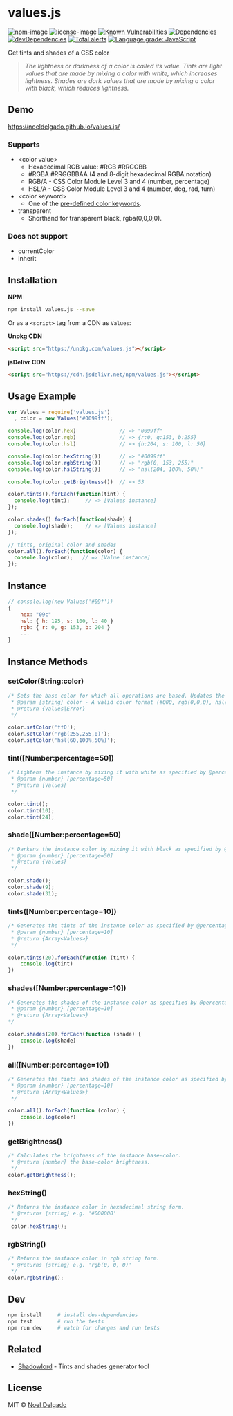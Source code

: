# values.js
[![npm-image](https://img.shields.io/npm/v/values.js.svg)](https://www.npmjs.com/package/values.js)
![license-image](https://img.shields.io/npm/l/values.js.svg)
[![Known Vulnerabilities](https://snyk.io/test/npm/values.js/badge.svg)](https://snyk.io/test/npm/values.js)
[![Dependencies](https://img.shields.io/david/noeldelgado/values.js.svg)](https://david-dm.org/noeldelgado/values.js)
[![devDependencies](https://img.shields.io/david/dev/noeldelgado/values.js.svg)](https://david-dm.org/noeldelgado/values.js?type=dev)
[![Total alerts](https://img.shields.io/lgtm/alerts/g/noeldelgado/values.js.svg?logo=lgtm&logoWidth=18)](https://lgtm.com/projects/g/noeldelgado/values.js/alerts/)
[![Language grade: JavaScript](https://img.shields.io/lgtm/grade/javascript/g/noeldelgado/values.js.svg?logo=lgtm&logoWidth=18)](https://lgtm.com/projects/g/noeldelgado/values.js/context:javascript)

Get tints and shades of a CSS color

> _The lightness or darkness of a color is called its value.
Tints are light values that are made by mixing a color with white, which increases lightness. Shades are dark values that are made by mixing a color with black, which reduces lightness._

## Demo
https://noeldelgado.github.io/values.js/

### Supports
* \<color value\>
	* Hexadecimal RGB value: #RGB #RRGGBB
	* #RGBA #RRGGBBAA (4 and 8-digit hexadecimal RGBA notation)
	* RGB/A - CSS Color Module Level 3 and 4 (number, percentage)
	* HSL/A - CSS Color Module Level 3 and 4 (number, deg, rad, turn)
* \<color keyword\>
	* One of the [pre-defined color keywords](https://www.w3.org/wiki/CSS/Properties/color/keywords).
* transparent
	* Shorthand for transparent black, rgba(0,0,0,0).

### Does not support
* currentColor
* inherit

## Installation

**NPM**

```sh
npm install values.js --save
```

Or as a `<script>` tag from a CDN as `Values`:

**Unpkg CDN**

```html
<script src="https://unpkg.com/values.js"></script>
```

**jsDelivr CDN**

```html
<script src="https://cdn.jsdelivr.net/npm/values.js"></script>
```

## Usage Example
```js
var Values = require('values.js')
  , color = new Values('#0099ff');

console.log(color.hex)              // => "0099ff"
console.log(color.rgb)              // => {r:0, g:153, b:255}
console.log(color.hsl) 	            // => {h:204, s: 100, l: 50}

console.log(color.hexString())      // => "#0099ff"
console.log(color.rgbString()) 	    // => "rgb(0, 153, 255)"
console.log(color.hslString())      // => "hsl(204, 100%, 50%)"

console.log(color.getBrightness())  // => 53

color.tints().forEach(function(tint) {
  console.log(tint);     // => [Values instance]
});

color.shades().forEach(function(shade) {
  console.log(shade);    // => [Values instance]
});

// tints, original color and shades
color.all().forEach(function(color) {
  console.log(color);   // => [Value instance]
});
```
## Instance
```js
// console.log(new Values('#09f'))
{
	hex: "09c"
	hsl: { h: 195, s: 100, l: 40 }
	rgb: { r: 0, g: 153, b: 204 }
	...
}
```

## Instance Methods

### setColor(String:color)
```js
/* Sets the base color for which all operations are based. Updates the instance's properties.
 * @param {string} color - A valid color format (#000, rgb(0,0,0), hsl(0,0%,0%))
 * @return {Values|Error}
 */

color.setColor('ff0');
color.setColor('rgb(255,255,0)');
color.setColor('hsl(60,100%,50%)');
```

### tint([Number:percentage=50])
```js
/* Lightens the instance by mixing it with white as specified by @percentage.
 * @param {number} [percentage=50]
 * @return {Values}
 */

color.tint();
color.tint(10);
color.tint(24);
```

### shade([Number:percentage=50)
```js
/* Darkens the instance color by mixing it with black as specified by @percentage.
 * @param {number} [percentage=50]
 * @return {Values}
 */

color.shade();
color.shade(9);
color.shade(31);
```

### tints([Number:percentage=10])
````js
/* Generates the tints of the instance color as specified by @percentage.
 * @param {number} [percentage=10]
 * @return {Array<Values>}
 */

color.tints(20).forEach(function (tint) {
    console.log(tint)
})
````

### shades([Number:percentage=10])
````js
/* Generates the shades of the instance color as specified by @percentage.
 * @param {number} [percentage=10]
 * @return {Array<Values>}
*/

color.shades(20).forEach(function (shade) {
    console.log(shade)
})
````

### all([Number:percentage=10])
```js
/* Generates the tints and shades of the instance color as specified by @percentage.
 * @param {number} [percentage=10]
 * @return {Array<Values>}
 */

color.all().forEach(function (color) {
    console.log(color)
})
```

### getBrightness()
````js
/* Calculates the brightness of the instance base-color.
 * @return {number} the base-color brightness.
 */
color.getBrightness();
````

### hexString()
```js
/* Returns the instance color in hexadecimal string form.
 * @returns {string} e.g. '#000000'
 */
 color.hexString();
```

### rgbString()
```js
/* Returns the instance color in rgb string form.
 * @returns {string} e.g. 'rgb(0, 0, 0)'
 */
color.rgbString();
```

## Dev
```sh
npm install 	# install dev-dependencies
npm test		# run the tests
npm run dev 	# watch for changes and run tests
```

## Related
- [Shadowlord](https://github.com/noeldelgado/shadowlord) - Tints and shades generator tool

## License
MIT © [Noel Delgado](http://pixelia.me/)
